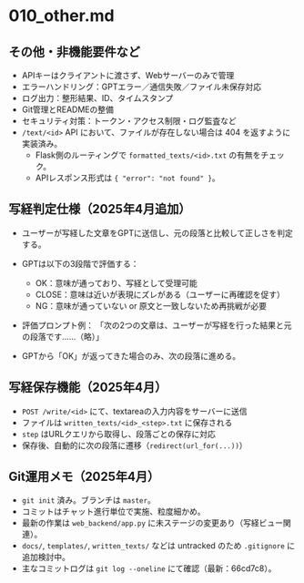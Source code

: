 # 010_other.md

## その他・非機能要件など

- APIキーはクライアントに渡さず、Webサーバーのみで管理
- エラーハンドリング：GPTエラー／通信失敗／ファイル未保存対応
- ログ出力：整形結果、ID、タイムスタンプ
- Git管理とREADMEの整備
- セキュリティ対策：トークン・アクセス制限・ログ監査など
- `/text/<id>` API において、ファイルが存在しない場合は 404 を返すように実装済み。
  - Flask側のルーティングで `formatted_texts/<id>.txt` の有無をチェック。
  - APIレスポンス形式は `{ "error": "not found" }`。

## 写経判定仕様（2025年4月追加）

- ユーザーが写経した文章をGPTに送信し、元の段落と比較して正しさを判定する。
- GPTは以下の3段階で評価する：
  - OK：意味が通っており、写経として受理可能
  - CLOSE：意味は近いが表現にズレがある（ユーザーに再確認を促す）
  - NG：意味が通っていない or 原文と一致しないため再挑戦が必要

- 評価プロンプト例：
  「次の2つの文章は、ユーザーが写経を行った結果と元の段落です……（略）」
- GPTから「OK」が返ってきた場合のみ、次の段落に進める。

## 写経保存機能（2025年4月）

- `POST /write/<id>` にて、textareaの入力内容をサーバーに送信
- ファイルは `written_texts/<id>_<step>.txt` に保存される
- `step` はURLクエリから取得し、段落ごとの保存に対応
- 保存後、自動的に次の段落に遷移（`redirect(url_for(...))`）

## Git運用メモ（2025年4月）

- `git init` 済み。ブランチは `master`。
- コミットはチャット進行単位で実施、粒度細かめ。
- 最新の作業は `web_backend/app.py` に未ステージの変更あり（写経ビュー関連）。
- `docs/`, `templates/`, `written_texts/` などは untracked のため `.gitignore` に追加検討中。
- 主なコミットログは `git log --oneline` にて確認（最新：66cd7c8）。


